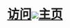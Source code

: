 # [访问![](https://www.google.com/s2/favicons?sz=64&domain=luogu.com.cn)主页](https://www.luogu.com.cn/user/685826)
